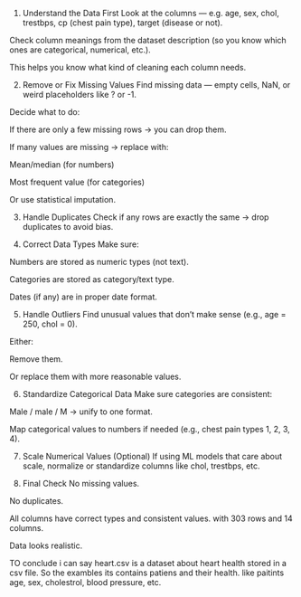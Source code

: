 1. Understand the Data First
Look at the columns — e.g. age, sex, chol, trestbps, cp (chest pain type), target (disease or not).

Check column meanings from the dataset description (so you know which ones are categorical, numerical, etc.).

This helps you know what kind of cleaning each column needs.

2. Remove or Fix Missing Values
Find missing data — empty cells, NaN, or weird placeholders like ? or -1.

Decide what to do:

If there are only a few missing rows → you can drop them.

If many values are missing → replace with:

Mean/median (for numbers)

Most frequent value (for categories)

Or use statistical imputation.

3. Handle Duplicates
Check if any rows are exactly the same → drop duplicates to avoid bias.

4. Correct Data Types
Make sure:

Numbers are stored as numeric types (not text).

Categories are stored as category/text type.

Dates (if any) are in proper date format.

5. Handle Outliers
Find unusual values that don’t make sense (e.g., age = 250, chol = 0).

Either:

Remove them.

Or replace them with more reasonable values.

6. Standardize Categorical Data
Make sure categories are consistent:

Male / male / M → unify to one format.

Map categorical values to numbers if needed (e.g., chest pain types 1, 2, 3, 4).

7. Scale Numerical Values (Optional)
If using ML models that care about scale, normalize or standardize columns like chol, trestbps, etc.

8. Final Check
No missing values.

No duplicates.

All columns have correct types and consistent values. with 303 rows and 14 columns.


Data looks realistic.

TO conclude i can say heart.csv is a dataset about heart health stored in a csv file.
So the exambles its contains patiens and their health. like  paitints age, sex, cholestrol, blood pressure, etc.